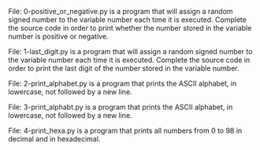 File: 0-positive_or_negative.py is a program that will assign a random signed number to the variable number each time it is executed. Complete the source code in order to print whether the number stored in the variable number is positive or negative.

File: 1-last_digit.py is a program that will assign a random signed number to the variable number each time it is executed. Complete the source code in order to print the last digit of the number stored in the variable number.

File: 2-print_alphabet.py is a program that prints the ASCII alphabet, in lowercase, not followed by a new line.

File: 3-print_alphabt.py is a program that prints the ASCII alphabet, in lowercase, not followed by a new line.

File: 4-print_hexa.py is a program that prints all numbers from 0 to 98 in decimal and in hexadecimal.

